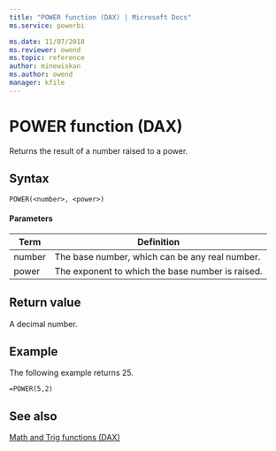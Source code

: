 ```yaml
---
title: "POWER function (DAX) | Microsoft Docs"
ms.service: powerbi 

ms.date: 11/07/2018
ms.reviewer: owend
ms.topic: reference
author: minewiskan
ms.author: owend
manager: kfile
---
```

# POWER function (DAX)
Returns the result of a number raised to a power.  
  
## Syntax  
  
```dax
POWER(<number>, <power>)  
```
  
#### Parameters  
  
|Term|Definition|  
|--------|--------------|  
|number|The base number, which can be any real number.|  
|power|The exponent to which the base number is raised.|  
  
## Return value  
A decimal number.  
  
## Example  
The following example returns 25.  
  
```dax
=POWER(5,2)  
```
  
## See also  
[Math and Trig functions &#40;DAX&#41;](math-and-trig-functions-dax.md)  
  
